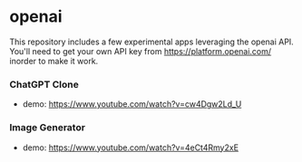 # openai

This repository includes a few experimental apps leveraging the openai API.   You'll need to get your own API key from https://platform.openai.com/ inorder to make it work. 


### ChatGPT Clone
- demo: https://www.youtube.com/watch?v=cw4Dgw2Ld_U

### Image Generator
- demo: https://www.youtube.com/watch?v=4eCt4Rmy2xE
